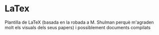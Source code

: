 # LaTex
Plantilla de LaTeX (basada en la robada a M. Shulman perquè m'agraden molt els visuals dels seus papers) i possiblement documents compilats
